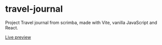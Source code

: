 # travel-journal

Project Travel journal from scrimba, made with Vite, vanilla JavaScript and React.

[Live preview](https://stefanpython.github.io/travel-journal/)
